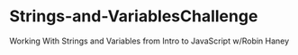 # Strings-and-VariablesChallenge
Working With Strings and Variables from Intro to JavaScript w/Robin Haney
